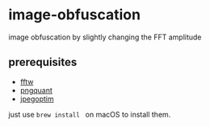 # image-obfuscation
image obfuscation by slightly changing the FFT amplitude 

## prerequisites

* [fftw](http://www.fftw.org/)
* [pngquant](https://pngquant.org/)
* [jpegoptim](http://freshmeat.sourceforge.net/projects/jpegoptim)

just use `brew install ` on macOS to install them.
